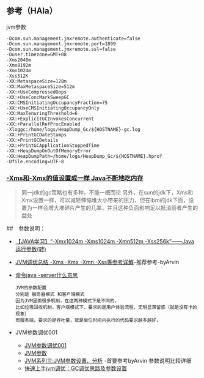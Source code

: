 ## 参考（HAla）
jvm参数
```
-Dcom.sun.management.jmxremote.authenticate=false 
-Dcom.sun.management.jmxremote.port=1899 
-Dcom.sun.management.jmxremote.ssl=false  
-Duser.timezone=GMT+08  
-Xms2048m 
-Xmx8192m 
-Xmn1024m 
-Xss512K 
-XX:MetaspaceSize=128m 
-XX:MaxMetaspaceSize=512m  
-XX:+UseCompressedOops  
-XX:+UseConcMarkSweepGC 
-XX:CMSInitiatingOccupancyFraction=75 
-XX:+UseCMSInitiatingOccupancyOnly 
-XX:MaxTenuringThreshold=6 
-XX:+ExplicitGCInvokesConcurrent 
-XX:+ParallelRefProcEnabled 
-Xloggc:/home/logs/HeapDump_Gc/${HOSTNAME}-gc.log 
-XX:+PrintGCDateStamps 
-XX:+PrintGCDetails 
-XX:+PrintGCApplicationStoppedTime 
-XX:+HeapDumpOnOutOfMemoryError 
-XX:HeapDumpPath=/home/logs/HeapDump_Gc/${HOSTNAME}.hprof 
-Dfile.encoding=UTF-8

```
### [-Xms和-Xmx的值设置成一样 Java不断地吃内存](https://blog.csdn.net/Truong/article/details/71126868)

> 同一jdk的gc策略也有多种，不能一概而论
  另外，在sun的jdk下，Xms和Xmx设置一样，可以减轻伸缩堆大小带来的压力，但在ibm的jdk下面，设置为一样会增大堆碎片产生的几率，并且这种负面影响足以抵消前者产生的益处 

##　参数说明：
- [【JAVA学习】“-Xmx1024m -Xms1024m -Xmn512m -Xss256k”——Java运行参数(转)](https://blog.csdn.net/a503921892/article/details/39048889)

- [JVM调优总结 -Xms -Xmx -Xmn -Xss等参考详解](https://www.cnblogs.com/likehua/p/3369823.html)-推荐参考-byArvin

- [命令java -server什么意思](https://zhidao.baidu.com/question/454583244.html)
    ```
    JVM的参数配置
    分别是 服务器模式 和客户端模式
    因为JVM里面很多机制，在这两种模式下是不同的，
    比如垃圾回收机制，客户端模式下，要求的是用户体验流程，无明显滞留感（就是没有卡的现象）
    而服务端，要求的是吞吐量，就是单位时间内执行的代码要求越多越好，
    ```
- JVM参数调优001
    - [JVM参数调优001](https://blog.csdn.net/iteye_254/article/details/82519144)
    - [JVM参数](https://www.oracle.com/technetwork/java/javase/tech/vmoptions-jsp-140102.html)
    - [JVM系列三:JVM参数设置、分析](https://www.cnblogs.com/redcreen/archive/2011/05/04/2037057.html) -首要参考byArvin 参数说明比较详细
    - [快速上手jvm调优：GC调优思路及参数设置](https://blog.csdn.net/wk52525/article/details/94899432)